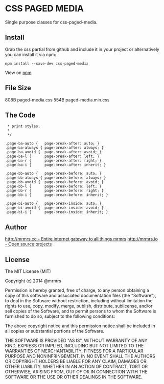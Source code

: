 # CSS PAGED MEDIA

  Single purpose classes for css-paged-media.

## Install
Grab the css partial from github and include it in your project or alternatively
you can install it via npm:
```
npm install --save-dev css-paged-media
```

View on [npm](https://www.npmjs.org/package/css-paged-media)


## File Size

808B paged-media.css
554B paged-media.min.css

## The Code
```
 * print styles.
 *
 */

.page-ba-auto {   page-break-after: auto; }
.page-ba-always { page-break-after: always; }
.page-ba-avoid {  page-break-after: avoid; }
.page-ba-l {      page-break-after: left; }
.page-ba-r {      page-break-after: right; }
.page-ba-i {      page-break-after: inherit; }

.page-bb-auto {   page-break-before: auto; }
.page-bb-always { page-break-before: always; }
.page-bb-avoid {  page-break-before: avoid; }
.page-bb-l {      page-break-before: left; }
.page-bb-r {      page-break-before: right; }
.page-bb-i {      page-break-before: inherit; }

.page-bi-auto {   page-break-inside: auto; }
.page-bi-avoid {  page-break-inside: avoid; }
.page-bi-i {      page-break-inside: inherit; }

```

## Author

[http://mrmrs.cc - Entire internet gateway to all things mrmrs](http://mrmrs.cc)
[http://mrmrs.io - Open source projects](http://mrmrs.io)

## License

The MIT License (MIT)

Copyright (c) 2014 @mrmrs

Permission is hereby granted, free of charge, to any person obtaining a copy
of this software and associated documentation files (the "Software"), to deal
in the Software without restriction, including without limitation the rights
to use, copy, modify, merge, publish, distribute, sublicense, and/or sell
copies of the Software, and to permit persons to whom the Software is
furnished to do so, subject to the following conditions:

The above copyright notice and this permission notice shall be included in
all copies or substantial portions of the Software.

THE SOFTWARE IS PROVIDED "AS IS", WITHOUT WARRANTY OF ANY KIND, EXPRESS OR
IMPLIED, INCLUDING BUT NOT LIMITED TO THE WARRANTIES OF MERCHANTABILITY,
FITNESS FOR A PARTICULAR PURPOSE AND NONINFRINGEMENT. IN NO EVENT SHALL THE
AUTHORS OR COPYRIGHT HOLDERS BE LIABLE FOR ANY CLAIM, DAMAGES OR OTHER
LIABILITY, WHETHER IN AN ACTION OF CONTRACT, TORT OR OTHERWISE, ARISING FROM,
OUT OF OR IN CONNECTION WITH THE SOFTWARE OR THE USE OR OTHER DEALINGS IN
THE SOFTWARE.

